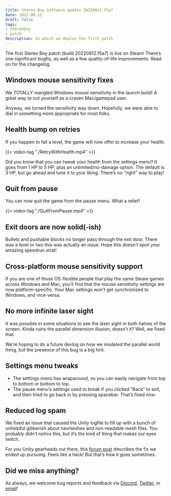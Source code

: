 ```yaml
---
title: Stereo Boy software update 20220812.f5a7
date: 2022-08-12
draft: false
tags:
- stereoboy
- patch
description: In which we deploy the first patch
---
```


The first Stereo Boy patch (build 20220812.f5a7) is live on Steam! There’s one significant bugfix, as well as a few quality-of-life improvements. Read on for the changelog.

<!--more-->

## Windows mouse sensitivity fixes

We TOTALLY mangled Windows mouse sensitivity in the launch build! A great way to out yourself as a craven Mac/gamepad user.

Anyway, we turned the sensitivity way down. Hopefully, we were able to dial in something more appropriate for most folks.

## Health bump on retries

If you happen to fail a level, the game will now offer to increase your health.

{{< video-tag "./RetryWithHealth.mp4" >}}

Did you know that you can tweak your health from the settings menu? It goes from 1 HP to 5 HP, plus an unlimited/no-damage option. The default is 3 HP, but go ahead and tune it to your liking. There’s no “right” way to play!

## Quit from pause

You can now quit the game from the pause menu. What a relief!

{{< video-tag "./QuitFromPause.mp4" >}}

## Exit doors are now solid(-ish)

Bullets and pushable blocks no longer pass through the exit door. There was a level or two this was actually an issue. Hope this doesn’t spoil your amazing speedrun strat!

## Cross-platform mouse sensitivity support

If you are one of those OS-flexible people that play the same Steam games across Windows and Mac, you’ll find that the mouse sensitivity settings are now platform-specific. Your Mac settings won’t get synchronized to Windows, and vice-versa.

## No more infinite laser sight

It was possible in some situations to see the laser sight in both halves of the screen. Kinda ruins the parallel dimension illusion, doesn’t it? Well, we fixed that.

We’re hoping to do a future devlog on how we modeled the parallel world thing, but the presence of this bug is a big hint.

## Settings menu tweaks

- The settings menu has wraparound, so you can easily navigate from top to bottom or bottom to top.
- The pause menu’s settings used to break if you clicked “Back” to exit, and then tried to go back in by pressing spacebar. That’s fixed now.

## Reduced log spam

We fixed an issue that caused the Unity logfile to fill up with a bunch of unhelpful gibberish about navmeshes and non-readable mesh files. You probably didn’t notice this, but it’s the kind of thing that makes our eyes twitch.

For you Unity gearheads out there, this [forum post](https://forum.unity.com/threads/runtimenavmeshbuilder-source-mesh-xxxxxxxxxxxxxxx-does-not-allow-read-access.512563/#post-3353134) describes the fix we ended up pursuing. Feels like a hack! But that’s how it goes sometimes.

## Did we miss anything?

As always, we welcome bug reports and feedback via [Discord](https://maingauche.games/discord), [Twitter](https://twitter.com/maingauchegames), or [email](mailto:info@maingauche.games)!

